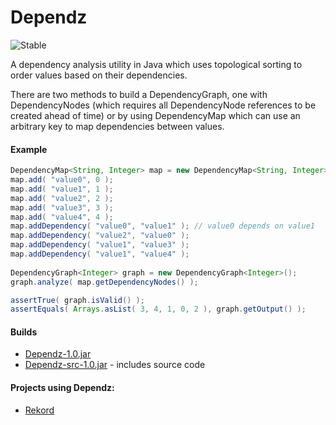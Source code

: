 Dependz
=======

![Stable](http://i4.photobucket.com/albums/y123/Freaklotr4/stage_stable.png)

A dependency analysis utility in Java which uses topological sorting to order values based on their dependencies.

There are two methods to build a DependencyGraph, one with DependencyNodes (which requires all DependencyNode references to be created ahead of time) or by using DependencyMap which can use an arbitrary key to map dependencies between values.

#### Example

```java
DependencyMap<String, Integer> map = new DependencyMap<String, Integer>();
map.add( "value0", 0 );
map.add( "value1", 1 );
map.add( "value2", 2 );
map.add( "value3", 3 );
map.add( "value4", 4 );
map.addDependency( "value0", "value1" ); // value0 depends on value1
map.addDependency( "value2", "value0" ); 
map.addDependency( "value1", "value3" );
map.addDependency( "value1", "value4" );
        
DependencyGraph<Integer> graph = new DependencyGraph<Integer>();
graph.analyze( map.getDependencyNodes() );

assertTrue( graph.isValid() );
assertEquals( Arrays.asList( 3, 4, 1, 0, 2 ), graph.getOutput() );
```

#### Builds
- [Dependz-1.0.jar](https://github.com/ClickerMonkey/Dependz/raw/master/build/Dependz-1.0.jar)
- [Dependz-src-1.0.jar](https://github.com/ClickerMonkey/Dependz/raw/master/build/Dependz-1.0-src.jar) - includes source code

#### Projects using Dependz:

- [Rekord](https://github.com/ClickerMonkey/Rekord)
